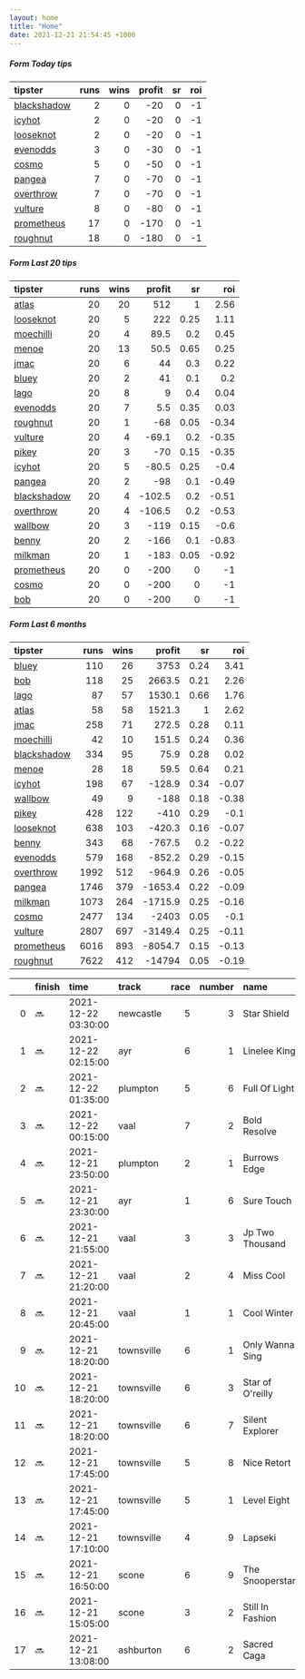 ```yaml
---   
layout: home  
title: "Home"   
date: 2021-12-21 21:54:45 +1000  
---   
```



##### Form Today tips   

| tipster                                                         |   runs |   wins |   profit |   sr |   roi |
|:----------------------------------------------------------------|-------:|-------:|---------:|-----:|------:|
| [blackshadow](https://mrwayneo.github.io/tips/blackshadow.html) |      2 |      0 |      -20 |    0 |    -1 |
| [icyhot](https://mrwayneo.github.io/tips/icyhot.html)           |      2 |      0 |      -20 |    0 |    -1 |
| [looseknot](https://mrwayneo.github.io/tips/looseknot.html)     |      2 |      0 |      -20 |    0 |    -1 |
| [evenodds](https://mrwayneo.github.io/tips/evenodds.html)       |      3 |      0 |      -30 |    0 |    -1 |
| [cosmo](https://mrwayneo.github.io/tips/cosmo.html)             |      5 |      0 |      -50 |    0 |    -1 |
| [pangea](https://mrwayneo.github.io/tips/pangea.html)           |      7 |      0 |      -70 |    0 |    -1 |
| [overthrow](https://mrwayneo.github.io/tips/overthrow.html)     |      7 |      0 |      -70 |    0 |    -1 |
| [vulture](https://mrwayneo.github.io/tips/vulture.html)         |      8 |      0 |      -80 |    0 |    -1 |
| [prometheus](https://mrwayneo.github.io/tips/prometheus.html)   |     17 |      0 |     -170 |    0 |    -1 |
| [roughnut](https://mrwayneo.github.io/tips/roughnut.html)       |     18 |      0 |     -180 |    0 |    -1 |

##### Form Last 20 tips   

| tipster                                                         |   runs |   wins |   profit |   sr |   roi |
|:----------------------------------------------------------------|-------:|-------:|---------:|-----:|------:|
| [atlas](https://mrwayneo.github.io/tips/atlas.html)             |     20 |     20 |    512   | 1    |  2.56 |
| [looseknot](https://mrwayneo.github.io/tips/looseknot.html)     |     20 |      5 |    222   | 0.25 |  1.11 |
| [moechilli](https://mrwayneo.github.io/tips/moechilli.html)     |     20 |      4 |     89.5 | 0.2  |  0.45 |
| [menoe](https://mrwayneo.github.io/tips/menoe.html)             |     20 |     13 |     50.5 | 0.65 |  0.25 |
| [jmac](https://mrwayneo.github.io/tips/jmac.html)               |     20 |      6 |     44   | 0.3  |  0.22 |
| [bluey](https://mrwayneo.github.io/tips/bluey.html)             |     20 |      2 |     41   | 0.1  |  0.2  |
| [lago](https://mrwayneo.github.io/tips/lago.html)               |     20 |      8 |      9   | 0.4  |  0.04 |
| [evenodds](https://mrwayneo.github.io/tips/evenodds.html)       |     20 |      7 |      5.5 | 0.35 |  0.03 |
| [roughnut](https://mrwayneo.github.io/tips/roughnut.html)       |     20 |      1 |    -68   | 0.05 | -0.34 |
| [vulture](https://mrwayneo.github.io/tips/vulture.html)         |     20 |      4 |    -69.1 | 0.2  | -0.35 |
| [pikey](https://mrwayneo.github.io/tips/pikey.html)             |     20 |      3 |    -70   | 0.15 | -0.35 |
| [icyhot](https://mrwayneo.github.io/tips/icyhot.html)           |     20 |      5 |    -80.5 | 0.25 | -0.4  |
| [pangea](https://mrwayneo.github.io/tips/pangea.html)           |     20 |      2 |    -98   | 0.1  | -0.49 |
| [blackshadow](https://mrwayneo.github.io/tips/blackshadow.html) |     20 |      4 |   -102.5 | 0.2  | -0.51 |
| [overthrow](https://mrwayneo.github.io/tips/overthrow.html)     |     20 |      4 |   -106.5 | 0.2  | -0.53 |
| [wallbow](https://mrwayneo.github.io/tips/wallbow.html)         |     20 |      3 |   -119   | 0.15 | -0.6  |
| [benny](https://mrwayneo.github.io/tips/benny.html)             |     20 |      2 |   -166   | 0.1  | -0.83 |
| [milkman](https://mrwayneo.github.io/tips/milkman.html)         |     20 |      1 |   -183   | 0.05 | -0.92 |
| [prometheus](https://mrwayneo.github.io/tips/prometheus.html)   |     20 |      0 |   -200   | 0    | -1    |
| [cosmo](https://mrwayneo.github.io/tips/cosmo.html)             |     20 |      0 |   -200   | 0    | -1    |
| [bob](https://mrwayneo.github.io/tips/bob.html)                 |     20 |      0 |   -200   | 0    | -1    |

##### Form Last 6 months   

| tipster                                                         |   runs |   wins |   profit |   sr |   roi |
|:----------------------------------------------------------------|-------:|-------:|---------:|-----:|------:|
| [bluey](https://mrwayneo.github.io/tips/bluey.html)             |    110 |     26 |   3753   | 0.24 |  3.41 |
| [bob](https://mrwayneo.github.io/tips/bob.html)                 |    118 |     25 |   2663.5 | 0.21 |  2.26 |
| [lago](https://mrwayneo.github.io/tips/lago.html)               |     87 |     57 |   1530.1 | 0.66 |  1.76 |
| [atlas](https://mrwayneo.github.io/tips/atlas.html)             |     58 |     58 |   1521.3 | 1    |  2.62 |
| [jmac](https://mrwayneo.github.io/tips/jmac.html)               |    258 |     71 |    272.5 | 0.28 |  0.11 |
| [moechilli](https://mrwayneo.github.io/tips/moechilli.html)     |     42 |     10 |    151.5 | 0.24 |  0.36 |
| [blackshadow](https://mrwayneo.github.io/tips/blackshadow.html) |    334 |     95 |     75.9 | 0.28 |  0.02 |
| [menoe](https://mrwayneo.github.io/tips/menoe.html)             |     28 |     18 |     59.5 | 0.64 |  0.21 |
| [icyhot](https://mrwayneo.github.io/tips/icyhot.html)           |    198 |     67 |   -128.9 | 0.34 | -0.07 |
| [wallbow](https://mrwayneo.github.io/tips/wallbow.html)         |     49 |      9 |   -188   | 0.18 | -0.38 |
| [pikey](https://mrwayneo.github.io/tips/pikey.html)             |    428 |    122 |   -410   | 0.29 | -0.1  |
| [looseknot](https://mrwayneo.github.io/tips/looseknot.html)     |    638 |    103 |   -420.3 | 0.16 | -0.07 |
| [benny](https://mrwayneo.github.io/tips/benny.html)             |    343 |     68 |   -767.5 | 0.2  | -0.22 |
| [evenodds](https://mrwayneo.github.io/tips/evenodds.html)       |    579 |    168 |   -852.2 | 0.29 | -0.15 |
| [overthrow](https://mrwayneo.github.io/tips/overthrow.html)     |   1992 |    512 |   -964.9 | 0.26 | -0.05 |
| [pangea](https://mrwayneo.github.io/tips/pangea.html)           |   1746 |    379 |  -1653.4 | 0.22 | -0.09 |
| [milkman](https://mrwayneo.github.io/tips/milkman.html)         |   1073 |    264 |  -1715.9 | 0.25 | -0.16 |
| [cosmo](https://mrwayneo.github.io/tips/cosmo.html)             |   2477 |    134 |  -2403   | 0.05 | -0.1  |
| [vulture](https://mrwayneo.github.io/tips/vulture.html)         |   2807 |    697 |  -3149.4 | 0.25 | -0.11 |
| [prometheus](https://mrwayneo.github.io/tips/prometheus.html)   |   6016 |    893 |  -8054.7 | 0.15 | -0.13 |
| [roughnut](https://mrwayneo.github.io/tips/roughnut.html)       |   7622 |    412 | -14794   | 0.05 | -0.19 |

|    | finish   | time                | track      |   race |   number | name             |   odds | tipster              |
|---:|:---------|:--------------------|:-----------|-------:|---------:|:-----------------|-------:|:---------------------|
|  0 | :soon:   | 2021-12-22 03:30:00 | newcastle  |      5 |        3 | Star Shield      |   3.3  | vulture              |
|  1 | :soon:   | 2021-12-22 02:15:00 | ayr        |      6 |        1 | Linelee King     |   1.95 | vulture              |
|  2 | :soon:   | 2021-12-22 01:35:00 | plumpton   |      5 |        6 | Full Of Light    |   3.75 | evenodds,overthrow   |
|  3 | :soon:   | 2021-12-22 00:15:00 | vaal       |      7 |        2 | Bold Resolve     |   8    | pangea               |
|  4 | :soon:   | 2021-12-21 23:50:00 | plumpton   |      2 |        1 | Burrows Edge     |   2.15 | overthrow            |
|  5 | :soon:   | 2021-12-21 23:30:00 | ayr        |      1 |        6 | Sure Touch       |   2.5  | vulture              |
|  6 | :soon:   | 2021-12-21 21:55:00 | vaal       |      3 |        3 | Jp Two Thousand  |   6    | looseknot            |
|  7 | :soon:   | 2021-12-21 21:20:00 | vaal       |      2 |        4 | Miss Cool        |   4    | looseknot            |
|  8 | :soon:   | 2021-12-21 20:45:00 | vaal       |      1 |        1 | Cool Winter      |   1.65 | vulture              |
|  9 | :soon:   | 2021-12-21 18:20:00 | townsville |      6 |        1 | Only Wanna Sing  |   4.2  | pangea,icyhot        |
| 10 | :soon:   | 2021-12-21 18:20:00 | townsville |      6 |        3 | Star of O'reilly |   2.9  | evenodds,blackshadow |
| 11 | :soon:   | 2021-12-21 18:20:00 | townsville |      6 |        7 | Silent Explorer  |  12    | pangea               |
| 12 | :soon:   | 2021-12-21 17:45:00 | townsville |      5 |        8 | Nice Retort      |   3    | evenodds,overthrow   |
| 13 | :soon:   | 2021-12-21 17:45:00 | townsville |      5 |        1 | Level Eight      |  21.5  | pangea,blackshadow   |
| 14 | :soon:   | 2021-12-21 17:10:00 | townsville |      4 |        9 | Lapseki          |  11    | overthrow            |
| 15 | :soon:   | 2021-12-21 16:50:00 | scone      |      6 |        9 | The Snooperstar  |   6    | icyhot               |
| 16 | :soon:   | 2021-12-21 15:05:00 | scone      |      3 |        2 | Still In Fashion |   2.15 | pangea,overthrow     |
| 17 | :soon:   | 2021-12-21 13:08:00 | ashburton  |      6 |        2 | Sacred Caga      |   3    | vulture              |